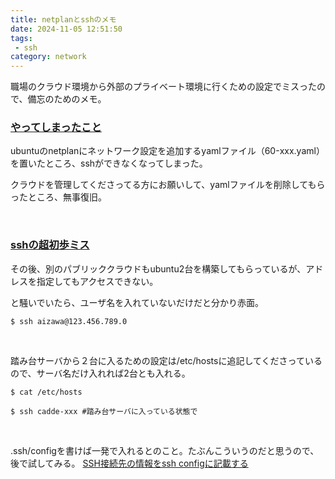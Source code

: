 ```yaml
---
title: netplanとsshのメモ
date: 2024-11-05 12:51:50
tags: 
 - ssh
category: network
---
```


職場のクラウド環境から外部のプライベート環境に行くための設定でミスったので、備忘のためのメモ。

### <u>やってしまったこと</u>
ubuntuのnetplanにネットワーク設定を追加するyamlファイル（60-xxx.yaml）を置いたところ、sshができなくなってしまった。

クラウドを管理してくださってる方にお願いして、yamlファイルを削除してもらったところ、無事復旧。

<br>

###  <u>sshの超初歩ミス</u>
その後、別のパブリッククラウドもubuntu2台を構築してもらっているが、アドレスを指定してもアクセスできない。

と騒いでいたら、ユーザ名を入れていないだけだと分かり赤面。

~~~
$ ssh aizawa@123.456.789.0
~~~
<br>

踏み台サーバから２台に入るための設定は/etc/hostsに追記してくださっているので、サーバ名だけ入れれば2台とも入れる。

~~~
$ cat /etc/hosts

$ ssh cadde-xxx #踏み台サーバに入っている状態で 
~~~
<br>

.ssh/configを書けば一発で入れるとのこと。たぶんこういうのだと思うので、後で試してみる。
[SSH接続先の情報をssh configに記載する
](https://qiita.com/miriwo/items/976d21e9a42fd3b01d08)

<br>

